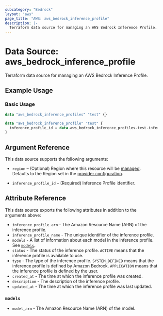 ```yaml
---
subcategory: "Bedrock"
layout: "aws"
page_title: "AWS: aws_bedrock_inference_profile"
description: |-
  Terraform data source for managing an AWS Bedrock Inference Profile.
---
```


# Data Source: aws_bedrock_inference_profile

Terraform data source for managing an AWS Bedrock Inference Profile.

## Example Usage

### Basic Usage

```terraform
data "aws_bedrock_inference_profiles" "test" {}

data "aws_bedrock_inference_profile" "test" {
  inference_profile_id = data.aws_bedrock_inference_profiles.test.inference_profile_summaries[0].inference_profile_id
}
```

## Argument Reference

This data source supports the following arguments:

* `region` – (Optional) Region where this resource will be [managed](https://docs.aws.amazon.com/general/latest/gr/rande.html#regional-endpoints). Defaults to the Region set in the [provider configuration](https://registry.terraform.io/providers/hashicorp/aws/latest/docs#aws-configuration-reference).
- `inference_profile_id` – (Required) Inference Profile identifier.

## Attribute Reference

This data source exports the following attributes in addition to the arguments above:

- `inference_profile_arn` - The Amazon Resource Name (ARN) of the inference profile.
- `inference_profile_name` - The unique identifier of the inference profile.
- `models` - A list of information about each model in the inference profile. See [`models`](#models).
- `status` - The status of the inference profile. `ACTIVE` means that the inference profile is available to use.
- `type` - The type of the inference profile. `SYSTEM_DEFINED` means that the inference profile is defined by Amazon Bedrock. `APPLICATION` means that the inference profile is defined by the user.
- `created_at` - The time at which the inference profile was created.
- `description` - The description of the inference profile.
- `updated_at` - The time at which the inference profile was last updated.

### `models`

- `model_arn` - The Amazon Resource Name (ARN) of the model.
